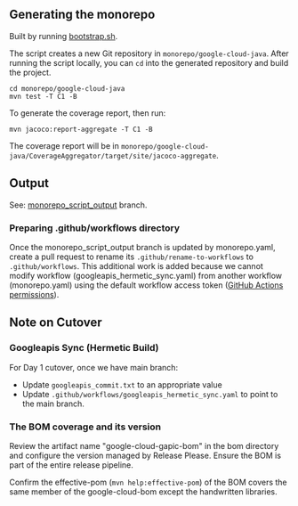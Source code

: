 ## Generating the monorepo

Built by running [bootstrap.sh](bootstrap.sh).

The script creates a new Git repository in `monorepo/google-cloud-java`.
After running the script locally, you can `cd` into the generated repository and build the project.

```shell
cd monorepo/google-cloud-java
mvn test -T C1 -B
```

To generate the coverage report, then run:
```shell
mvn jacoco:report-aggregate -T C1 -B
```
The coverage report will be in `monorepo/google-cloud-java/CoverageAggregator/target/site/jacoco-aggregate`.

## Output

See: [monorepo_script_output](https://github.com/googleapis/google-cloud-java/tree/monorepo_script_output) branch.

### Preparing .github/workflows directory

Once the monorepo_script_output branch is updated by monorepo.yaml, create
a pull request to rename its `.github/rename-to-workflows` to
`.github/workflows`.
This additional work is added because we cannot modify workflow
(googleapis_hermetic_sync.yaml) from another workflow (monorepo.yaml)
using the default workflow access token ([GitHub Actions permissions](
https://docs.github.com/en/actions/using-workflows/workflow-syntax-for-github-actions#permissions)).

## Note on Cutover

### Googleapis Sync (Hermetic Build)

For Day 1 cutover, once we have main branch:

- Update `googleapis_commit.txt` to an appropriate value
- Update `.github/workflows/googleapis_hermetic_sync.yaml` to point to
  the main branch.

### The BOM coverage and its version

Review the artifact name "google-cloud-gapic-bom" in the bom directory and
configure the version managed by Release Please. Ensure the BOM is part of the
entire release pipeline.

Confirm the effective-pom (`mvn help:effective-pom`) of the BOM covers the same
member of the google-cloud-bom except the handwritten libraries.
